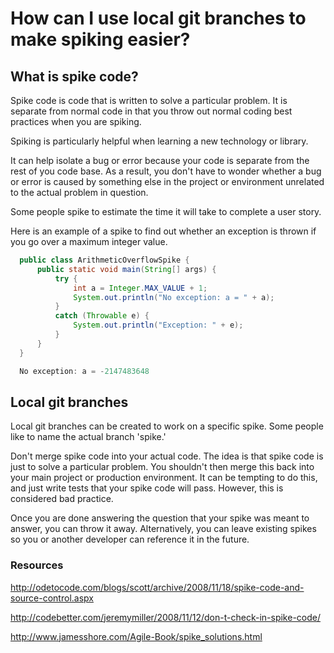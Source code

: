 # How can I use local git branches to make spiking easier?

## What is spike code?
Spike code is code that is written to solve a particular problem.  It is separate from normal code in that you throw out normal coding best practices when you are spiking.

Spiking is particularly helpful when learning a new technology or library.

It can help isolate a bug or error because your code is separate from the rest of you code base.  As a result, you don't have to wonder whether a bug or error is caused by something else in the project or environment unrelated to the actual problem in question.

Some people spike to estimate the time it will take to complete a user story.

Here is an example of a spike to find out whether an exception is thrown if you go over a maximum integer value.

```java
  public class ArithmeticOverflowSpike {
      public static void main(String[] args) {
          try {
              int a = Integer.MAX_VALUE + 1;
              System.out.println("No exception: a = " + a);
          }
          catch (Throwable e) {
              System.out.println("Exception: " + e);
          }
      }
  }

  No exception: a = -2147483648
```

## Local git branches
Local git branches can be created to work on a specific spike.  Some people like to name the actual branch 'spike.'

Don't merge spike code into your actual code.  The idea is that spike code is just to solve a particular problem.  You shouldn't then merge this back into your main project or production environment.  It can be tempting to do this, and just write tests that your spike code will pass.  However, this is considered bad practice.

Once you are done answering the question that your spike was meant to answer, you can throw it away.  Alternatively, you can leave existing spikes so you or another developer can reference it in the future.

### Resources
http://odetocode.com/blogs/scott/archive/2008/11/18/spike-code-and-source-control.aspx

http://codebetter.com/jeremymiller/2008/11/12/don-t-check-in-spike-code/

http://www.jamesshore.com/Agile-Book/spike_solutions.html